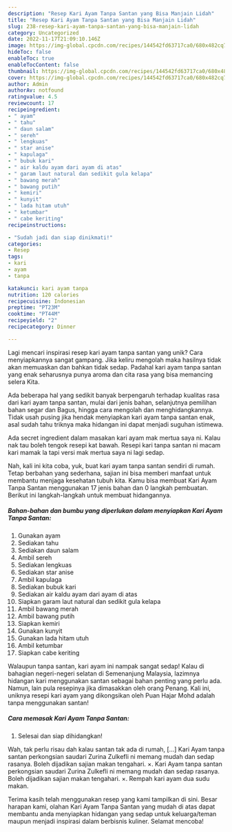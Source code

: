 ```yaml
---
description: "Resep Kari Ayam Tanpa Santan yang Bisa Manjain Lidah"
title: "Resep Kari Ayam Tanpa Santan yang Bisa Manjain Lidah"
slug: 238-resep-kari-ayam-tanpa-santan-yang-bisa-manjain-lidah
category: Uncategorized
date: 2022-11-17T21:09:10.146Z
image: https://img-global.cpcdn.com/recipes/144542fd63717ca0/680x482cq70/kari-ayam-tanpa-santan-foto-resep-utama.jpg
hideToc: false
enableToc: true
enableTocContent: false
thumbnail: https://img-global.cpcdn.com/recipes/144542fd63717ca0/680x482cq70/kari-ayam-tanpa-santan-foto-resep-utama.jpg
cover: https://img-global.cpcdn.com/recipes/144542fd63717ca0/680x482cq70/kari-ayam-tanpa-santan-foto-resep-utama.jpg
author: Admin
authorAv: notfound
ratingvalue: 4.5
reviewcount: 17
recipeingredient:
- " ayam"
- " tahu"
- " daun salam"
- " sereh"
- " lengkuas"
- " star anise"
- " kapulaga"
- " bubuk kari"
- " air kaldu ayam dari ayam di atas"
- " garam laut natural dan sedikit gula kelapa"
- " bawang merah"
- " bawang putih"
- " kemiri"
- " kunyit"
- " lada hitam utuh"
- " ketumbar"
- " cabe keriting"
recipeinstructions:

- "Sudah jadi dan siap dinikmati!"
categories:
- Resep
tags:
- kari
- ayam
- tanpa

katakunci: kari ayam tanpa 
nutrition: 120 calories
recipecuisine: Indonesian
preptime: "PT23M"
cooktime: "PT44M"
recipeyield: "2"
recipecategory: Dinner

---
```





Lagi mencari inspirasi resep kari ayam tanpa santan yang unik? Cara menyiapkannya sangat gampang. Jika keliru mengolah maka hasilnya tidak akan memuaskan dan bahkan tidak sedap. Padahal kari ayam tanpa santan yang enak seharusnya punya aroma dan cita rasa yang bisa memancing selera Kita.





Ada beberapa hal yang sedikit banyak berpengaruh terhadap kualitas rasa dari kari ayam tanpa santan, mulai dari jenis bahan, selanjutnya pemilihan bahan segar dan Bagus, hingga cara mengolah dan menghidangkannya. Tidak usah pusing jika hendak menyiapkan kari ayam tanpa santan enak,      asal sudah tahu triknya maka hidangan ini dapat menjadi suguhan istimewa.














Ada secret ingredient dalam masakan kari ayam mak mertua saya ni. Kalau nak tau boleh tengok resepi kat bawah. Resepi kari tanpa santan ni macam kari mamak la tapi versi mak mertua saya ni lagi sedap.






Nah, kali ini kita coba, yuk, buat kari ayam tanpa santan sendiri di rumah. Tetap berbahan yang sederhana, sajian ini bisa memberi manfaat untuk membantu menjaga kesehatan tubuh kita. Kamu bisa membuat Kari Ayam Tanpa Santan menggunakan 17 jenis bahan dan 0 langkah pembuatan. Berikut ini langkah-langkah untuk membuat hidangannya.

<!--inarticleads1-->

##### Bahan-bahan dan bumbu yang diperlukan dalam menyiapkan Kari Ayam Tanpa Santan:

1. Gunakan  ayam
1. Sediakan  tahu
1. Sediakan  daun salam
1. Ambil  sereh
1. Sediakan  lengkuas
1. Sediakan  star anise
1. Ambil  kapulaga
1. Sediakan  bubuk kari
1. Sediakan  air kaldu ayam dari ayam di atas
1. Siapkan  garam laut natural dan sedikit gula kelapa
1. Ambil  bawang merah
1. Ambil  bawang putih
1. Siapkan  kemiri
1. Gunakan  kunyit
1. Gunakan  lada hitam utuh
1. Ambil  ketumbar
1. Siapkan  cabe keriting


Walaupun tanpa santan, kari ayam ini nampak sangat sedap! Kalau di bahagian negeri-negeri selatan di Semenanjung Malaysia, lazimnya hidangan kari menggunakan santan sebagai bahan penting yang perlu ada. Namun, lain pula resepinya jika dimasakkan oleh orang Penang. Kali ini, uniknya resepi kari ayam yang dikongsikan oleh Puan Hajar Mohd adalah tanpa menggunakan santan! 

<!--inarticleads2-->

##### Cara memasak Kari Ayam Tanpa Santan:


1. Selesai dan siap dihidangkan!

Wah, tak perlu risau dah kalau santan tak ada di rumah, […] Kari Ayam tanpa santan perkongsian saudari Zurina Zulkefli ni memang mudah dan sedap rasanya. Boleh dijadikan sajian makan tengahari. ×. Kari Ayam tanpa santan perkongsian saudari Zurina Zulkefli ni memang mudah dan sedap rasanya. Boleh dijadikan sajian makan tengahari. ×. Rempah kari ayam dua sudu makan. 

Terima kasih telah menggunakan resep yang kami tampilkan di sini. Besar harapan kami, olahan Kari Ayam Tanpa Santan yang mudah di atas dapat membantu anda menyiapkan hidangan yang sedap untuk keluarga/teman maupun menjadi inspirasi dalam berbisnis kuliner. Selamat mencoba!
